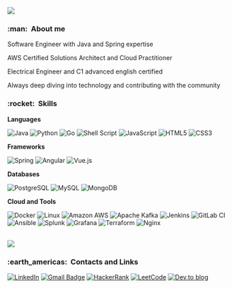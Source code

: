 
![](https://komarev.com/ghpvc/?username=jpcairesf&color=006bed)

<h3> :man: &nbsp;About me</h3>

Software Engineer with Java and Spring expertise

AWS Certified Solutions Architect and Cloud Practitioner

Electrical Engineer and C1 advanced english certified

Always deep diving into technology and contributing with the community

<h3> :rocket: &nbsp;Skills </h3>

**Languages**

  ![Java](https://img.shields.io/badge/java-%23ED8B00.svg?style=for-the-badge&logo=openjdk&logoColor=white)
  ![Python](https://img.shields.io/badge/Python-14354C?style=for-the-badge&logo=python&logoColor=white)
  ![Go](https://img.shields.io/badge/go-%2300ADD8.svg?style=for-the-badge&logo=go&logoColor=white)
  ![Shell Script](https://img.shields.io/badge/shell_script-%23121011.svg?style=for-the-badge&logo=gnu-bash&logoColor=white)
  ![JavaScript](https://img.shields.io/badge/javascript-%23323330.svg?style=for-the-badge&logo=javascript&logoColor=%23F7DF1E)
  ![HTML5](https://img.shields.io/badge/html5-%23E34F26.svg?style=for-the-badge&logo=html5&logoColor=white)
  ![CSS3](https://img.shields.io/badge/css3-%231572B6.svg?style=for-the-badge&logo=css3&logoColor=white)

**Frameworks**

  ![Spring](https://img.shields.io/badge/Spring-6DB33F?style=for-the-badge&logo=spring&logoColor=white)
  ![Angular](https://img.shields.io/badge/angular-%23DD0031.svg?style=for-the-badge&logo=angular&logoColor=white)
  ![Vue.js](https://img.shields.io/badge/vuejs-%2335495e.svg?style=for-the-badge&logo=vuedotjs&logoColor=%234FC08D)
  
**Databases**

  ![PostgreSQL](https://img.shields.io/badge/PostgreSQL-316192?style=for-the-badge&logo=postgresql&logoColor=white)
  ![MySQL](https://img.shields.io/badge/MySQL-133331?style=for-the-badge&logo=mysql&logoColor=white)
  ![MongoDB](https://img.shields.io/badge/MongoDB-4EA94B?style=for-the-badge&logo=mongodb&logoColor=white)

**Cloud and Tools**

  ![Docker](https://img.shields.io/badge/Docker-430098?style=for-the-badge&logo=docker&logoColor=white)
  ![Linux](https://img.shields.io/badge/Linux-E34F26?style=for-the-badge&logo=linux&logoColor=black)
  ![Amazon AWS](https://img.shields.io/badge/Amazon_AWS-232F3E?style=for-the-badge&logo=amazon-aws&logoColor=white)
  ![Apache Kafka](https://img.shields.io/badge/Apache%20Kafka-000?style=for-the-badge&logo=apachekafka)
  ![Jenkins](https://img.shields.io/badge/Jenkins-D33833?style=for-the-badge&logo=jenkins&logoColor=white)
  ![GitLab CI](https://img.shields.io/badge/gitlab%20ci-%23181717.svg?style=for-the-badge&logo=gitlab&logoColor=white)
  ![Ansible](https://img.shields.io/badge/ansible-%231A1918.svg?style=for-the-badge&logo=ansible&logoColor=white)
  ![Splunk](https://img.shields.io/badge/splunk-%23000000.svg?style=for-the-badge&logo=splunk&logoColor=white)
  ![Grafana](https://img.shields.io/badge/grafana-%23F46800.svg?style=for-the-badge&logo=grafana&logoColor=white)
  ![Terraform](https://img.shields.io/badge/terraform-%235835CC.svg?style=for-the-badge&logo=terraform&logoColor=white)
  ![Nginx](https://img.shields.io/badge/nginx-%23009639.svg?style=for-the-badge&logo=nginx&logoColor=white)

<br/>

<a href="https://github.com/jpcairesf">
  <img align="center" src="https://github-readme-stats.vercel.app/api/top-langs/?username=jpcairesf&theme=tokyonight&hide_langs_below=1&count_private=true&user=jpcairesf" />
</a>

<br/>

<h3> :earth_americas: &nbsp;Contacts and Links </h3> 

[![LinkedIn](https://img.shields.io/badge/linkedin-%230077B5.svg?style=for-the-badge&logo=linkedin&logoColor=white)](https://www.linkedin.com/in/jpcairesf/)
[![Gmail Badge](https://img.shields.io/badge/Gmail-D14836?style=for-the-badge&logo=gmail&logoColor=white)](mailto:jpcairesf@gmail.com)
[![HackerRank](https://img.shields.io/badge/-Hackerrank-2EC866?style=for-the-badge&logo=HackerRank&logoColor=white)](https://www.hackerrank.com/profile/jpcairesf)
[![LeetCode](https://img.shields.io/badge/LeetCode-000000?style=for-the-badge&logo=LeetCode&logoColor=#d16c06)](https://www.leetcode.com/jpcairesf/)
[![Dev.to blog](https://img.shields.io/badge/dev.to-0A0A0A?style=for-the-badge&logo=dev.to&logoColor=white)](https://dev.to/jpcairesf)
